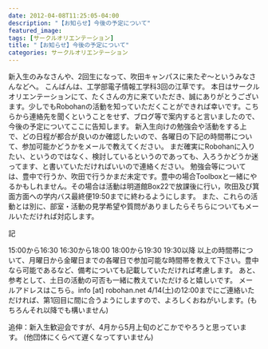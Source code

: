 ```yaml
---
date: 2012-04-08T11:25:05-04:00
description: "【お知らせ】今後の予定について"
featured_image: 
tags: [サークルオリエンテーション]
title: "【お知らせ】今後の予定について"
categories: サークルオリエンテーション
---
```


新入生のみなさんや、2回生になって、吹田キャンパスに来たぞ〜というみなさんなどへ。
こんばんは、工学部電子情報工学科3回の江草です。
本日はサークルオリエンテーションにて、たくさんの方に来ていただき、誠にありがとうございます。少しでもRobohanの活動を知っていただくことができれば幸いです。こちらから連絡先を聞くということをせず、ブログ等で案内すると言いましたので、今後の予定についてここに告知します。
新入生向けの勉強会や活動をする上で、どの日程が都合が良いのか確認したいので、各曜日の下記の時間帯について、参加可能かどうかをメールで教えてください。
まだ確実にRobohanに入りたい、というのではなく、検討しているというのであっても、入ろうかどうか迷ってます、と書いていただければいいので連絡ください。
勉強会等については、豊中で行うか、吹田で行うかまだ未定です。豊中の場合Toolboxと一緒にやるかもしれません。その場合は活動は明道館Box22で放課後に行い，吹田及び箕面方面への学内バス最終便19:50までに終わるようにします。
また、これらの活動とは別に、部室・活動の見学希望や質問がありましたらそちらについてもメールいただければ対応します。

記

15:00から16:30
16:30から18:00
18:00から19:30
19:30以降
以上の時間帯について、月曜日から金曜日までの各曜日で参加可能な時間帯を教えて下さい。豊中なら可能であるなど、備考についても記載していただければ考慮します。
あと、参考として、土日の活動の可否も一緒に教えていただけると嬉しいです。
メールアドレスはこちら。info [at] robohan.net
4/14(土)の12:00までにご連絡いただければ、第1回目に間に合うようにしますので、よろしくおねがいします。(もちろんそれ以降でも構いません)
 
追伸：新入生歓迎会ですが、4月から5月上旬のどこかでやろうと思っています。 (他団体にくらべて遅くなってすいません)
